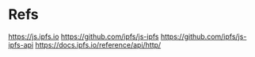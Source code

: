 # Refs

https://js.ipfs.io
https://github.com/ipfs/js-ipfs
https://github.com/ipfs/js-ipfs-api
https://docs.ipfs.io/reference/api/http/
